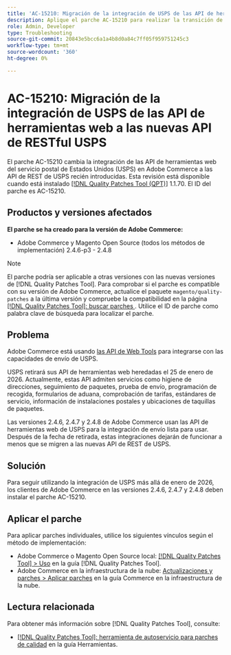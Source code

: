 ```yaml
---
title: 'AC-15210: Migración de la integración de USPS de las API de herramientas web a las nuevas API de RESTful USPS'
description: Aplique el parche AC-15210 para realizar la transición de la integración de las API de herramientas web de USPS existente en Adobe Commerce a las API de REST de USPS recién introducidas.
role: Admin, Developer
type: Troubleshooting
source-git-commit: 20843e5bcc6a1a4b8d0a84c7ff05f959751245c3
workflow-type: tm+mt
source-wordcount: '360'
ht-degree: 0%

---
```



# AC-15210: Migración de la integración de USPS de las API de herramientas web a las nuevas API de RESTful USPS

El parche AC-15210 cambia la integración de las API de herramientas web del servicio postal de Estados Unidos (USPS) en Adobe Commerce a las API de REST de USPS recién introducidas. Esta revisión está disponible cuando está instalado [[!DNL Quality Patches Tool (QPT)]](/help/tools/quality-patches-tool/quality-patches-tool-to-self-serve-quality-patches.md) 1.1.70. El ID del parche es AC-15210.

## Productos y versiones afectados

**El parche se ha creado para la versión de Adobe Commerce:**

* Adobe Commerce y Magento Open Source (todos los métodos de implementación) 2.4.6-p3 - 2.4.8

>[!NOTE]
>
>El parche podría ser aplicable a otras versiones con las nuevas versiones de [!DNL Quality Patches Tool]. Para comprobar si el parche es compatible con su versión de Adobe Commerce, actualice el paquete `magento/quality-patches` a la última versión y compruebe la compatibilidad en la página [[!DNL Quality Patches Tool]: buscar parches ](https://experienceleague.adobe.com/tools/commerce-quality-patches/index.html). Utilice el ID de parche como palabra clave de búsqueda para localizar el parche.

## Problema

Adobe Commerce está usando [las API de Web Tools](https://www.usps.com/business/web-tools-apis/#developers) para integrarse con las capacidades de envío de USPS.

USPS retirará sus API de herramientas web heredadas el 25 de enero de 2026. Actualmente, estas API admiten servicios como higiene de direcciones, seguimiento de paquetes, prueba de envío, programación de recogida, formularios de aduana, comprobación de tarifas, estándares de servicio, información de instalaciones postales y ubicaciones de taquillas de paquetes.

Las versiones 2.4.6, 2.4.7 y 2.4.8 de Adobe Commerce usan las API de herramientas web de USPS para la integración de envío lista para usar. Después de la fecha de retirada, estas integraciones dejarán de funcionar a menos que se migren a las nuevas API de REST de USPS.

## Solución

Para seguir utilizando la integración de USPS más allá de enero de 2026, los clientes de Adobe Commerce en las versiones 2.4.6, 2.4.7 y 2.4.8 deben instalar el parche AC-15210.

## Aplicar el parche

Para aplicar parches individuales, utilice los siguientes vínculos según el método de implementación:

* Adobe Commerce o Magento Open Source local: [[!DNL Quality Patches Tool] > Uso](/help/tools/quality-patches-tool/usage.md) en la guía [!DNL Quality Patches Tool].
* Adobe Commerce en la infraestructura de la nube: [Actualizaciones y parches > Aplicar parches](https://experienceleague.adobe.com/docs/commerce-cloud-service/user-guide/develop/upgrade/apply-patches.html) en la guía Commerce en la infraestructura de la nube.

## Lectura relacionada

Para obtener más información sobre [!DNL Quality Patches Tool], consulte:

* [[!DNL Quality Patches Tool]: herramienta de autoservicio para parches de calidad](/help/tools/quality-patches-tool/quality-patches-tool-to-self-serve-quality-patches.md) en la guía Herramientas.